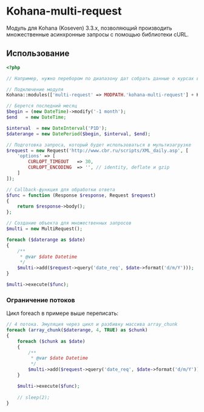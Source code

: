 # Kohana-multi-request
Модуль для Kohana (Koseven) 3.3.x, позволяющий производить множественные асинхронные запросы с помощью библиотеки cURL.
## Использование
```php
<?php

// Например, нужно перебором по диапазону дат собрать данные о курсах валют

// Подключение модуля
Kohana::modules(['multi-request' => MODPATH.'kohana-multi-request'] + Kohana::modules());

// Берется последний месяц
$begin = (new DateTime)->modify('-1 month');
$end   = new DateTime;

$interval  = new DateInterval('P1D');
$daterange = new DatePeriod($begin, $interval, $end);

// Подготовка запроса, который будет использоваться в мультизагрузке
$request = new Request('http://www.cbr.ru/scripts/XML_daily.asp', [
	'options' => [
		CURLOPT_TIMEOUT   => 30,
		CURLOPT_ENCODING  => '', // identity, deflate и gzip
	]
]);

// Callback-функция для обработки ответа
$func = function (Response $response, Request $request)
{
	return $response->body();
};

// Создание объекта для множественных запросов
$multi = new MultiRequest();

foreach ($daterange as $date)
{
	/**
	 * @var $date Datetime
	 */
	$multi->add($request->query('date_req', $date->format('d/m/Y')));
}

$multi->execute($func);
```

### Ограничение потоков
Цикл foreach в примере выше переписать:
```php
// 4 потока. Эмуляция через цикл и разбивку массива array_chunk
foreach (array_chunk($daterange, 4, TRUE) as $chunk)
{
	foreach ($chunk as $date)
	{
		/**
		 * @var $date Datetime
		 */
		$multi->add($request->query('date_req', $date->format('d/m/Y')));
	}

	$multi->execute($func);
	
	// sleep(2);
}
```
